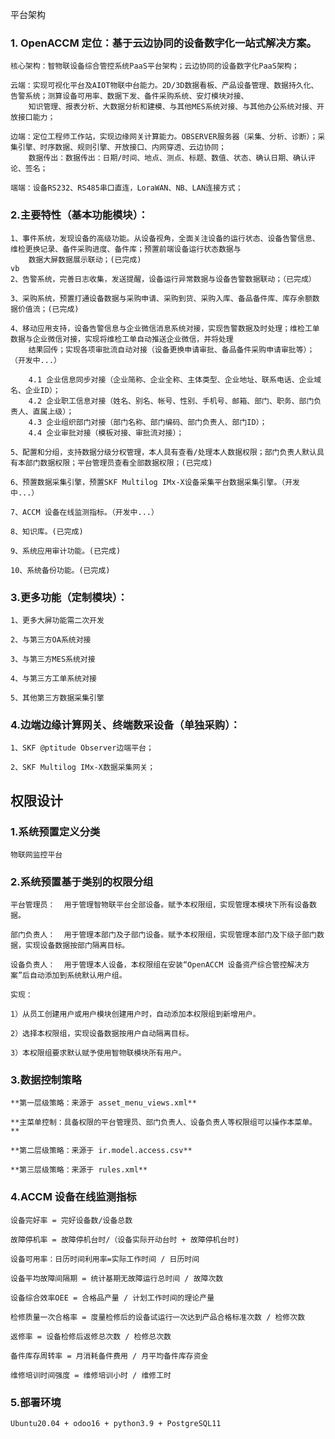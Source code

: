 平台架构

### 1. OpenACCM 定位：基于云边协同的设备数字化一站式解决方案。

    核心架构：智物联设备综合管控系统PaaS平台架构；云边协同的设备数字化PaaS架构；

    云端：实现可视化平台及AIOT物联中台能力。2D/3D数据看板、产品设备管理、数据持久化、告警系统；测算设备可用率、数据下发、备件采购系统、安灯模块对接、
        知识管理、报表分析、大数据分析和建模、与其他MES系统对接、与其他办公系统对接、开放接口能力；

    边端：定位工程师工作站，实现边缘网关计算能力。OBSERVER服务器（采集、分析、诊断）；采集引擎、时序数据、规则引擎、开放接口、内网穿透、云边协同；
        数据传出：数据传出：日期/时间、地点、测点、标题、数值、状态、确认日期、确认评论、签名；

    端端：设备RS232、RS485串口直连，LoraWAN、NB、LAN连接方式；

### 2.主要特性（基本功能模块）：
    
    1、事件系统，发现设备的高级功能。从设备视角，全面关注设备的运行状态、设备告警信息、维检更换记录、备件采购进度、备件库；预置前端设备运行状态数据与
        数据大屏数据展示联动；(已完成)
    vb 
    2、告警系统，完善日志收集，发送提醒，设备运行异常数据与设备告警数据联动；（已完成）
    
    3、采购系统，预置打通设备数据与采购申请、采购到货、采购入库、备品备件库、库存余额数据价值流；(已完成)
    
    4、移动应用支持，设备告警信息与企业微信消息系统对接，实现告警数据及时处理；维检工单数据与企业微信对接，实现将维检工单自动推送企业微信，并将处理
        结果回传；实现各项审批流自动对接（设备更换申请审批、备品备件采购申请审批等）；（开发中...）

        4.1 企业信息同步对接（企业简称、企业全称、主体类型、企业地址、联系电话、企业域名、企业ID）；
        4.2 企业职工信息对接（姓名、别名、帐号、性别、手机号、邮箱、部门、职务、部门负责人、直属上级）；
        4.3 企业组织部门对接（部门名称、部门编码、部门负责人、部门ID）；
        4.4 企业审批对接（模板对接、审批流对接）；
    
    5、配置和分组，支持数据分级分权管理，本人具有查看/处理本人数据权限；部门负责人默认具有本部门数据权限；平台管理员查看全部数据权限；(已完成)

    6、预置数据采集引擎，预置SKF Multilog IMx-X设备采集平台数据采集引擎。（开发中...）

    7、ACCM 设备在线监测指标。（开发中...）

    8、知识库。(已完成)

    9、系统应用审计功能。(已完成)

    10、系统备份功能。(已完成)
    
### 3.更多功能（定制模块）：

    1、更多大屏功能需二次开发
    
    2、与第三方OA系统对接

    3、与第三方MES系统对接

    4、与第三方工单系统对接

    5、其他第三方数据采集引擎


### 4.边端边缘计算网关、终端数采设备（单独采购）：

    1、SKF @ptitude Observer边端平台；

    2、SKF Multilog IMx-X数据采集网关；

权限设计
-------------
### 1.系统预置定义分类

    物联网监控平台

### 2.系统预置基于类别的权限分组

    平台管理员：  用于管理智物联平台全部设备。赋予本权限组，实现管理本模块下所有设备数据。
    
    部门负责人：  用于管理本部门及子部门设备。赋予本权限组，实现管理本部门及下级子部门数据，实现设备数据按部门隔离目标。
        
    设备负责人：  用于管理本人设备，本权限组在安装“OpenACCM 设备资产综合管控解决方案”后自动添加到系统默认用户组。
    
    实现：

    1）从员工创建用户或用户模块创建用户时，自动添加本权限组到新增用户。
    
    2）选择本权限组，实现设备数据按用户自动隔离目标。
    
    3）本权限组要求默认赋予使用智物联模块所有用户。

### 3.数据控制策略

    **第一层级策略：来源于 asset_menu_views.xml**
    
    **主菜单控制：具备权限的平台管理员、部门负责人、设备负责人等权限组可以操作本菜单。**
    
    **第二层级策略：来源于 ir.model.access.csv**
    
    **第三层级策略：来源于 rules.xml**


### 4.ACCM 设备在线监测指标

    设备完好率 = 完好设备数/设备总数

    故障停机率 = 故障停机台时/（设备实际开动台时 + 故障停机台时)

    设备可用率：日历时间利用率=实际工作时间 / 日历时间

    设备平均故障间隔期 = 统计基期无故障运行总时间 / 故障次数

    设备综合效率OEE = 合格品产量 / 计划工作时间的理论产量

    检修质量一次合格率 = 度量检修后的设备试运行一次达到产品合格标准次数 / 检修次数

    返修率 = 设备检修后返修总次数 / 检修总次数

    备件库存周转率 = 月消耗备件费用 / 月平均备件库存资金

    维修培训时间强度 = 维修培训小时 / 维修工时

### 5.部署环境
    
    Ubuntu20.04 + odoo16 + python3.9 + PostgreSQL11

